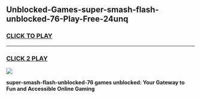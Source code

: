 
## Unblocked-Games-super-smash-flash-unblocked-76-Play-Free-24unq
<h3>
<a href="https://premium76.site?title=super-smash-flash-unblocked-76&ref=23A">CLICK TO PLAY</a></h3>
<hr>

<h3>
<a href="https://premium76.site?title=super-smash-flash-unblocked-76&ref=23A">CLICK 2 PLAY</a>
  
</h3>

<a href="https://premium76.site?title=super-smash-flash-unblocked-76&ref=23A"><img src="https://clearcache.store/games.png"></a>


**super-smash-flash-unblocked-76 games unblocked: Your Gateway to Fun and Accessible Online Gaming**

